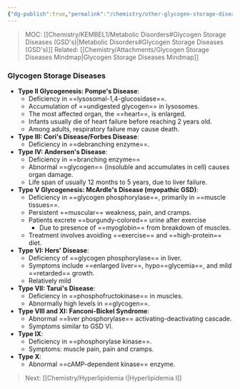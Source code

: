 ```yaml
---
{"dg-publish":true,"permalink":"/chemistry/other-glycogen-storage-diseases/","tags":["Chemistry/Biochemistry","Metabolic_Disorders/Glycogen_disease","Disease"]}
---
```


> MOC: [[Chemistry/KEMBEL1/Metabolic Disorders#Glycogen Storage Diseases (GSD's)\|Metabolic Disorders#Glycogen Storage Diseases (GSD's)]]
> Related: [[Chemistry/Attachments/Glycogen Storage Diseases Mindmap\|Glycogen Storage Diseases Mindmap]]

### Glycogen Storage Diseases
- **Type II Glycogenesis: Pompe's Disease**:
	- Deficiency in ==lysosomal-1,4-glucosidase==.
	- Accumulation of ==undigested glycogen== in lysosomes.
	- The most affected organ, the ==heart==, is enlarged.
	- Infants usually die of heart failure before reaching 2 years old.
	- Among adults, respiratory failure may cause death.
- **Type III: Cori's Disease/Forbes Disease**:
	- Deficiency in ==debranching enzyme==.
- **Type IV: Andersen's Disease**:
	- Deficiency in ==branching enzyme==
	- Abnormal ==glycogen== (insoluble and accumulates in cell) causes organ damage.
	- Life span of usually 12 months to 5 years, due to liver failure.
- **Type V Glycogenesis: McArdle's Disease (myopathic GSD)**:
	- Deficiency in ==glycogen phosphorylase==, primarily in ==muscle tissues==.
	- Persistent ==muscular== weakness, pain, and cramps.
	- Patients excrete ==burgundy-colored== urine after exercise
		- Due to presence of ==myoglobin== from breakdown of muscles.
	- Treatment involves avoiding ==exercise== and ==high-protein== diet.
- **Type VI: Hers' Disease**:
	- Deficiency of ==glycogen phosphorylase== in liver.
	- Symptoms include ==enlarged liver==, hypo==glycemia==, and mild ==retarded== growth.
	- Relatively mild
- **Type VII: Tarui's Disease**:
	- Deficiency in ==phosphofructokinase== in muscles.
	- Abnormally high levels in ==glycogen==.
- **Type VIII and XI: Fanconi-Bickel Syndrome**:
	- Abnormal ==liver phosphorylase== activating-deactivating cascade.
	- Symptoms similar to GSD VI.
- **Type IX**:
	- Deficiency in ==phosphorylase kinase==.
	- Symptoms: muscle pain, pain and cramps.
- **Type X**:
	- Abnormal ==cAMP-dependent kinase== enzyme.
<!--ID: 1730318525750-->


> Next: [[Chemistry/Hyperlipidemia I\|Hyperlipidemia I]]
